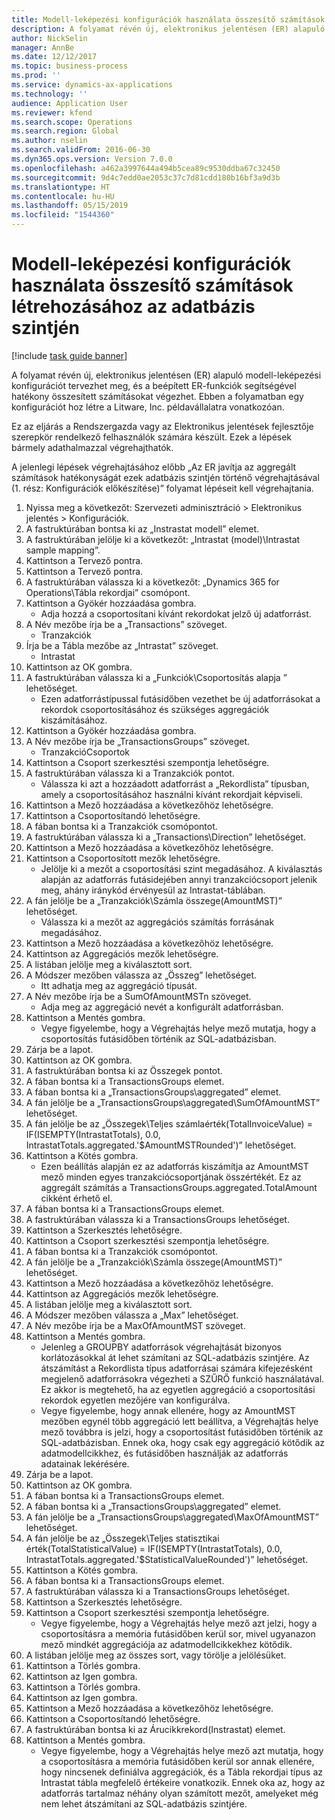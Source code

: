 ```yaml
---
title: Modell-leképezési konfigurációk használata összesítő számítások létrehozásához az adatbázis szintjén
description: A folyamat révén új, elektronikus jelentésen (ER) alapuló modell-leképezési konfigurációt tervezhet meg, és a beépített ER-funkciók segítségével hatékony összesített számításokat végezhet.
author: NickSelin
manager: AnnBe
ms.date: 12/12/2017
ms.topic: business-process
ms.prod: ''
ms.service: dynamics-ax-applications
ms.technology: ''
audience: Application User
ms.reviewer: kfend
ms.search.scope: Operations
ms.search.region: Global
ms.author: nselin
ms.search.validFrom: 2016-06-30
ms.dyn365.ops.version: Version 7.0.0
ms.openlocfilehash: a462a3997644a494b5cea89c9530ddba67c32450
ms.sourcegitcommit: 9d4c7edd0ae2053c37c7d81cdd180b16bf3a9d3b
ms.translationtype: HT
ms.contentlocale: hu-HU
ms.lasthandoff: 05/15/2019
ms.locfileid: "1544360"
---
```

# <a name="use-model-mapping-configurations-for-aggregate-calculations-at-the-database-level"></a>Modell-leképezési konfigurációk használata összesítő számítások létrehozásához az adatbázis szintjén

[!include [task guide banner](../../includes/task-guide-banner.md)]

A folyamat révén új, elektronikus jelentésen (ER) alapuló modell-leképezési konfigurációt tervezhet meg, és a beépített ER-funkciók segítségével hatékony összesített számításokat végezhet. Ebben a folyamatban egy konfigurációt hoz létre a Litware, Inc. példavállalatra vonatkozóan. 

Ez az eljárás a Rendszergazda vagy az Elektronikus jelentések fejlesztője szerepkör rendelkező felhasználók számára készült. Ezek a lépések bármely adathalmazzal végrehajthatók.

 A jelenlegi lépések végrehajtásához előbb „Az ER javítja az aggregált számítások hatékonyságát ezek adatbázis szintjén történő végrehajtásával (1. rész: Konfigurációk előkészítése)” folyamat lépéseit kell végrehajtania.

1. Nyissa meg a következőt: Szervezeti adminisztráció > Elektronikus jelentés > Konfigurációk.
2. A fastruktúrában bontsa ki az „Instrastat modell” elemet.
3. A fastruktúrában jelölje ki a következőt: „Intrastat (model)\Intrastat sample mapping”.
4. Kattintson a Tervező pontra.
5. Kattintson a Tervező pontra.
6. A fastruktúrában válassza ki a következőt: „Dynamics 365 for Operations\Tábla rekordjai” csomópont.
7. Kattintson a Gyökér hozzáadása gombra.
    * Adja hozzá a csoportosítani kívánt rekordokat jelző új adatforrást.  
8. A Név mezőbe írja be a „Transactions” szöveget.
    * Tranzakciók  
9. Írja be a Tábla mezőbe az „Intrastat” szöveget.
    * Intrastat  
10. Kattintson az OK gombra.
11. A fastruktúrában válassza ki a „Funkciók\Csoportosítás alapja ” lehetőséget.
    * Ezen adatforrástípussal futásidőben vezethet be új adatforrásokat a rekordok csoportosításához és szükséges aggregációk kiszámításához.  
12. Kattintson a Gyökér hozzáadása gombra.
13. A Név mezőbe írja be „TransactionsGroups” szöveget.
    * TranzakcióCsoportok  
14. Kattintson a Csoport szerkesztési szempontja lehetőségre.
15. A fastruktúrában válassza ki a Tranzakciók pontot.
    * Válassza ki azt a hozzáadott adatforrást a „Rekordlista” típusban, amely a csoportosításához használni kívánt rekordjait képviseli.  
16. Kattintson a Mező hozzáadása a következőhöz lehetőségre.
17. Kattintson a Csoportosítandó lehetőségre.
18. A fában bontsa ki a Tranzakciók csomópontot.
19. A fastruktúrában válassza ki a „Transactions\Direction” lehetőséget.
20. Kattintson a Mező hozzáadása a következőhöz lehetőségre.
21. Kattintson a Csoportosított mezők lehetőségre.
    * Jelölje ki a mezőt a csoportosítási szint megadásához. A kiválasztás alapján az adatforrás futásidejében annyi tranzakciócsoport jelenik meg, ahány iránykód érvényesül az Intrastat-táblában.  
22. A fán jelölje be a „Tranzakciók\Számla összege(AmountMST)” lehetőséget.
    * Válassza ki a mezőt az aggregációs számítás forrásának megadásához.  
23. Kattintson a Mező hozzáadása a következőhöz lehetőségre.
24. Kattintson az Aggregációs mezők lehetőségre.
25. A listában jelölje meg a kiválasztott sort.
26. A Módszer mezőben válassza az „Összeg” lehetőséget.
    * Itt adhatja meg az aggregáció típusát.  
27. A Név mezőbe írja be a SumOfAmountMSTn szöveget.
    * Adja meg az aggregáció nevét a konfigurált adatforrásban.  
28. Kattintson a Mentés gombra.
    * Vegye figyelembe, hogy a Végrehajtás helye mező mutatja, hogy a csoportosítás futásidőben történik az SQL-adatbázisban.  
29. Zárja be a lapot.
30. Kattintson az OK gombra.
31. A fastruktúrában bontsa ki az Összegek pontot.
32. A fában bontsa ki a TransactionsGroups elemet.
33. A fában bontsa ki a „TransactionsGroups\aggregated” elemet.
34. A fán jelölje be a „TransactionsGroups\aggregated\SumOfAmountMST” lehetőséget.
35. A fán jelölje be az „Összegek\Teljes számlaérték(TotalInvoiceValue) = IF(ISEMPTY(IntrastatTotals), 0.0, IntrastatTotals.aggregated.'$AmountMSTRounded')” lehetőséget.
36. Kattintson a Kötés gombra.
    * Ezen beállítás alapján ez az adatforrás kiszámítja az AmountMST mező minden egyes tranzakciócsoportjának összértékét. Ez az aggregált számítás a TransactionsGroups.aggregated.TotalAmount cikként érhető el.  
37. A fában bontsa ki a TransactionsGroups elemet.
38. A fastruktúrában válassza ki a TransactionsGroups lehetőséget.
39. Kattintson a Szerkesztés lehetőségre.
40. Kattintson a Csoport szerkesztési szempontja lehetőségre.
41. A fában bontsa ki a Tranzakciók csomópontot.
42. A fán jelölje be a „Tranzakciók\Számla összege(AmountMST)” lehetőséget.
43. Kattintson a Mező hozzáadása a következőhöz lehetőségre.
44. Kattintson az Aggregációs mezők lehetőségre.
45. A listában jelölje meg a kiválasztott sort.
46. A Módszer mezőben válassza a „Max” lehetőséget.
47. A Név mezőbe írja be a MaxOfAmountMST szöveget.
48. Kattintson a Mentés gombra.
    * Jelenleg a GROUPBY adatforrások végrehajtását bizonyos korlátozásokkal át lehet számítani az SQL-adatbázis szintjére. Az átszámítást a Rekordlista típus adatforrásai számára kifejezésként megjelenő adatforrásokra végezheti a SZŰRŐ funkció használatával. Ez akkor is megtehető, ha az egyetlen aggregáció a csoportosítási rekordok egyetlen mezőjére van konfigurálva.  
    * Vegye figyelembe, hogy annak ellenére, hogy az AmountMST mezőben egynél több aggregáció lett beállítva, a Végrehajtás helye mező továbbra is jelzi, hogy a csoportosítást futásidőben történik az SQL-adatbázisban. Ennek oka, hogy csak egy aggregáció kötődik az adatmodellcikkhez, és futásidőben használják az adatforrás adatainak lekérésére.  
49. Zárja be a lapot.
50. Kattintson az OK gombra.
51. A fában bontsa ki a TransactionsGroups elemet.
52. A fában bontsa ki a „TransactionsGroups\aggregated” elemet.
53. A fán jelölje be a „TransactionsGroups\aggregated\MaxOfAmountMST” lehetőséget.
54. A fán jelölje be az „Összegek\Teljes statisztikai érték(TotalStatisticalValue) = IF(ISEMPTY(IntrastatTotals), 0.0, IntrastatTotals.aggregated.'$StatisticalValueRounded')” lehetőséget.
55. Kattintson a Kötés gombra.
56. A fában bontsa ki a TransactionsGroups elemet.
57. A fastruktúrában válassza ki a TransactionsGroups lehetőséget.
58. Kattintson a Szerkesztés lehetőségre.
59. Kattintson a Csoport szerkesztési szempontja lehetőségre.
    * Vegye figyelembe, hogy a Végrehajtás helye mező azt jelzi, hogy a csoportosításra a memória futásidőben kerül sor, mivel ugyanazon mező mindkét aggregációja az adatmodellcikkekhez kötődik.   
60. A listában jelölje meg az összes sort, vagy törölje a jelölésüket.
61. Kattintson a Törlés gombra.
62. Kattintson az Igen gombra.
63. Kattintson a Törlés gombra.
64. Kattintson az Igen gombra.
65. Kattintson a Mező hozzáadása a következőhöz lehetőségre.
66. Kattintson a Csoportosítandó lehetőségre.
67. A fastruktúrában bontsa ki az Árucikkrekord(Instrastat) elemet.
68. Kattintson a Mentés gombra.
    * Vegye figyelembe, hogy a Végrehajtás helye mező azt mutatja, hogy a csoportosításra a memória futásidőben kerül sor annak ellenére, hogy nincsenek definiálva aggregációk, és a Tábla rekordjai típus az Intrastat tábla megfelelő értékeire vonatkozik. Ennek oka az, hogy az adatforrás tartalmaz néhány olyan számított mezőt, amelyeket még nem lehet átszámítani az SQL-adatbázis szintjére.  

